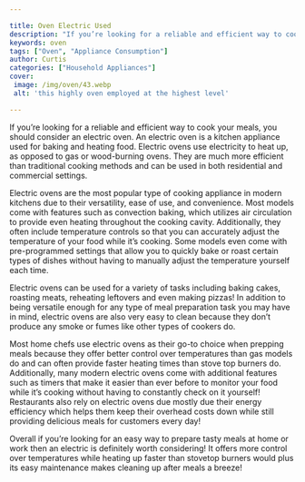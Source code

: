 ```yaml
---

title: Oven Electric Used
description: "If you’re looking for a reliable and efficient way to cook your meals, you should consider an electric oven. An electric oven is a...get more info"
keywords: oven
tags: ["Oven", "Appliance Consumption"]
author: Curtis
categories: ["Household Appliances"]
cover: 
 image: /img/oven/43.webp
 alt: 'this highly oven employed at the highest level'

---
```


If you’re looking for a reliable and efficient way to cook your meals, you should consider an electric oven. An electric oven is a kitchen appliance used for baking and heating food. Electric ovens use electricity to heat up, as opposed to gas or wood-burning ovens. They are much more efficient than traditional cooking methods and can be used in both residential and commercial settings.

Electric ovens are the most popular type of cooking appliance in modern kitchens due to their versatility, ease of use, and convenience. Most models come with features such as convection baking, which utilizes air circulation to provide even heating throughout the cooking cavity. Additionally, they often include temperature controls so that you can accurately adjust the temperature of your food while it’s cooking. Some models even come with pre-programmed settings that allow you to quickly bake or roast certain types of dishes without having to manually adjust the temperature yourself each time. 

Electric ovens can be used for a variety of tasks including baking cakes, roasting meats, reheating leftovers and even making pizzas! In addition to being versatile enough for any type of meal preparation task you may have in mind, electric ovens are also very easy to clean because they don’t produce any smoke or fumes like other types of cookers do. 

Most home chefs use electric ovens as their go-to choice when prepping meals because they offer better control over temperatures than gas models do and can often provide faster heating times than stove top burners do. Additionally, many modern electric ovens come with additional features such as timers that make it easier than ever before to monitor your food while it’s cooking without having to constantly check on it yourself! Restaurants also rely on electric ovens due mostly due their energy efficiency which helps them keep their overhead costs down while still providing delicious meals for customers every day! 

Overall if you’re looking for an easy way to prepare tasty meals at home or work then an electric is definitely worth considering! It offers more control over temperatures while heating up faster than stovetop burners would plus its easy maintenance makes cleaning up after meals a breeze!
